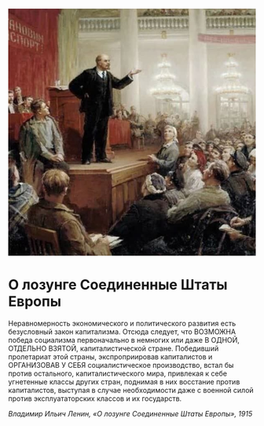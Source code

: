 
![](./img/old/leninVystup.jpg)


# О лозунге Соединенные Штаты Европы


Неравномерность экономического и
политического развития есть безусловный закон капитализма. Отсюда
следует, что ВОЗМОЖНА победа социализма первоначально в немногих или
даже В ОДНОЙ, ОТДЕЛЬНО ВЗЯТОЙ, капиталистической стране. Победивший
пролетариат этой страны, экспроприировав капиталистов и ОРГАНИЗОВАВ У
СЕБЯ социалистическое производство, встал бы против остального,
капиталистического мира, привлекая к себе угнетенные классы других
стран, поднимая в них восстание против капиталистов, выступая в случае
необходимости даже с военной силой против эксплуататорских классов и их
государств.





*Владимир Ильич Ленин, «О лозунге Соединенные Штаты Европы», 1915*
